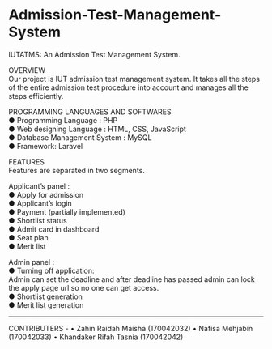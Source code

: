 # Admission-Test-Management-System
IUTATMS: An Admission Test Management System.

OVERVIEW   
Our project is IUT admission test management system. It takes all the steps of the entire admission test procedure into account and manages all the steps efficiently.  

PROGRAMMING LANGUAGES AND SOFTWARES  
● Programming Language : PHP  
● Web designing Language : HTML, CSS, JavaScript  
● Database Management System : MySQL   
● Framework: Laravel   

FEATURES  
Features are separated in two segments.    

Applicant’s panel :    
● Apply for admission    
● Applicant’s login    
● Payment (partially implemented)    
● Shortlist status   
● Admit card in dashboard   
● Seat plan   
● Merit list   


Admin panel :  
● Turning off application:   
Admin can set the deadline and after deadline has passed admin can lock the apply page url so no one can get access.  
● Shortlist generation  
● Merit list generation     

----------------------------------------------------------------------------------------------------------------------------------------     
CONTRIBUTERS -
• Zahin Raidah Maisha (170042032)
• Nafisa Mehjabin (170042033)
• Khandaker Rifah Tasnia (170042042)
